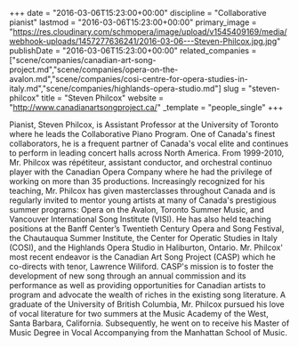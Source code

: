 +++
date = "2016-03-06T15:23:00+00:00"
discipline = "Collaborative pianist"
lastmod = "2016-03-06T15:23:00+00:00"
primary_image = "https://res.cloudinary.com/schmopera/image/upload/v1545409169/media/webhook-uploads/1457277636241/2016-03-06---Steven-Philcox.jpg.jpg"
publishDate = "2016-03-06T15:23:00+00:00"
related_companies = ["scene/companies/canadian-art-song-project.md","scene/companies/opera-on-the-avalon.md","scene/companies/cosi-centre-for-opera-studies-in-italy.md","scene/companies/highlands-opera-studio.md"]
slug = "steven-philcox"
title = "Steven Philcox"
website = "http://www.canadianartsongproject.ca/"
_template = "people_single"
+++

Pianist, Steven Philcox, is Assistant Professor at the University of Toronto where he leads the Collaborative Piano Program. One of Canada's finest collaborators, he is a frequent partner of Canada's vocal elite and continues to perform in leading concert halls across North America. From 1999-2010, Mr. Philcox was répétiteur, assistant conductor, and orchestral continuo player with the Canadian Opera Company where he had the privilege of working on more than 35 productions. Increasingly recognized for his teaching, Mr. Philcox has given masterclasses throughout Canada and is regularly invited to mentor young artists at many of Canada's prestigious summer programs: Opera on the Avalon, Toronto Summer Music, and Vancouver International Song Institute (VISI). He has also held teaching positions at the Banff Center’s Twentieth Century Opera and Song Festival, the Chautauqua Summer Institute, the Center for Operatic Studies in Italy (COSI), and the Highlands Opera Studio in Haliburton, Ontario. Mr. Philcox' most recent endeavor is the Canadian Art Song Project (CASP) which he co-directs with tenor, Lawrence Wiliford. CASP's mission is to foster the development of new song through an annual commission and its performance as well as providing opportunities for Canadian artists to program and advocate the wealth of riches in the existing song literature. A graduate of the University of British Columbia, Mr. Philcox pursued his love of vocal literature for two summers at the Music Academy of the West, Santa Barbara, California. Subsequently, he went on to receive his Master of Music Degree in Vocal Accompanying from the Manhattan School of Music.
